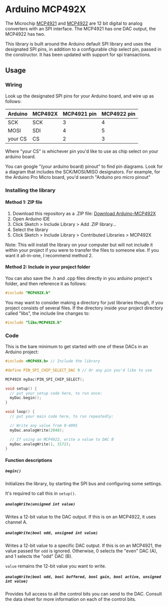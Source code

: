 # Arduino MCP492X

The Microchip [MCP4921](http://www.microchip.com/wwwproducts/en/en020398) and [MCP4922](http://www.microchip.com/wwwproducts/en/en020399) are 12 bit digital to analog converters with an SPI interface. The MCP4921 has one DAC output, the MCP4922 has two.

This library is built around the Arduino default SPI library and uses the designated SPI pins, in addition to a configurable chip select pin, passed in the constructor. It has been updated with support for spi transactions.

## Usage

### Wiring

Look up the designated SPI pins for your Arduino board, and wire up as follows:

| Arduino | MCP492X   | MCP4921 pin | MCP4922 pin |
|---------|-----------|-------------|-------------|
| SCK     | SCK       | 3           | 4           |
| MOSI    | SDI       | 4           | 5           |
| your CS | CS        | 2           | 3           |

Where "your CS" is whichever pin you'd like to use as chip select on your arduino board.

You can google "(your arduino board) pinout" to find pin diagrams. Look for a diagram that includes the SCK/MOSI/MISO designators. For example, for the Arduino Pro Micro board, you'd search "Arduino pro micro pinout"

### Installing the library

#### Method 1: ZIP file

1. Download this repository as a .ZIP file: [Download Arduino-MCP492X](https://github.com/michd/Arduino-MCP492X/archive/master.zip)
2. Open Arduino IDE
3. Click Sketch > Include Library > Add .ZIP library...
4. Select the library
5. Click Sketch > Include Library > Contributed Libraries > MCP492X

Note: This will install the library on your computer but will not include it within your project if you were to transfer the files to someone else. If you want it all-in-one, I recommend method 2.

#### Method 2: Include in your project folder

You can also save the .h and .cpp files directly in you arduino project's folder, and then reference it as follows:

```cpp
#include "MCP492X.h"
```

You may want to consider making a directory for just libraries though, if you project consists of several files. If the directory inside your project directory called "libs", the include line changes to:

```cpp
#include "libs/MCP492X.h"
```

### Code

This is the bare minimum to get started with one of these DACs in an Arduino project:

```cpp
#include <MCP49X.h> // Include the library

#define PIN_SPI_CHIP_SELECT_DAC 9 // Or any pin you'd like to use

MCP492X myDac(PIN_SPI_CHIP_SELECT);

void setup() {
  // put your setup code here, to run once:
  myDac.begin();
}

void loop() {
  // put your main code here, to run repeatedly:

  // Write any value from 0-4095
  myDac.analogWrite(2048);

  // If using an MCP4922, write a value to DAC B
  myDac.analogWrite(1, 3172);
}
```

#### Function descriptions

##### `begin()`

Initializes the library, by starting the SPI bus and configuring some settings.

It's required to call this in `setup()`.

##### `analogWrite(unsigned int value)`

Writes a 12-bit value to the DAC output. If this is on an MCP4922, it uses channel A.

##### `analogWrite(bool odd, unsigned int value)`

Writes a 12-bit value to a specific DAC output. If this is on an MCP4921, the value passed for `odd` is ignored. Otherwise, 0 selects the "even" DAC (A), and 1 selects the "odd" DAC (B).

`value` remains the 12-bit value you want to write.

##### `analogWrite(bool odd, bool buffered, bool gain, bool active, unsigned int value)`

Provides full access to all the control bits you can send to the DAC. Consult the data sheet for more information on each of the control bits.

